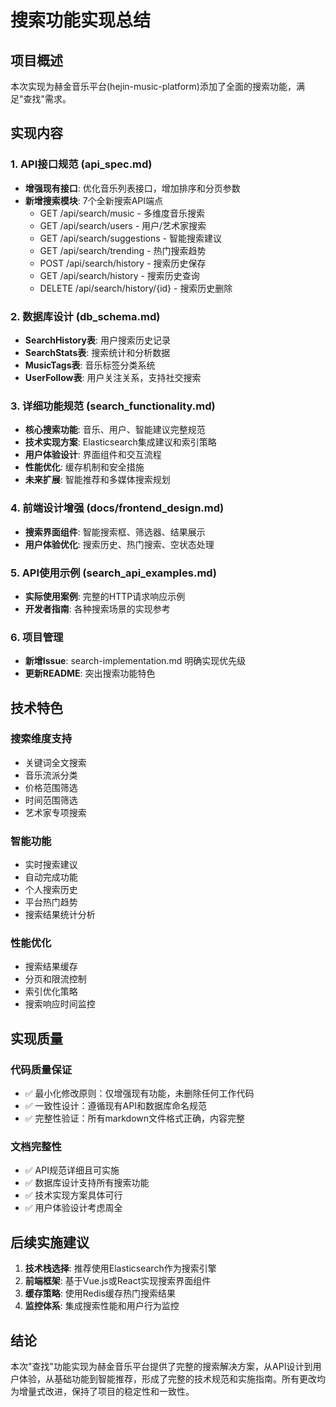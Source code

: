 # 搜索功能实现总结

## 项目概述
本次实现为赫金音乐平台(hejin-music-platform)添加了全面的搜索功能，满足"查找"需求。

## 实现内容

### 1. API接口规范 (api_spec.md)
- **增强现有接口**: 优化音乐列表接口，增加排序和分页参数
- **新增搜索模块**: 7个全新搜索API端点
  - GET /api/search/music - 多维度音乐搜索
  - GET /api/search/users - 用户/艺术家搜索
  - GET /api/search/suggestions - 智能搜索建议
  - GET /api/search/trending - 热门搜索趋势
  - POST /api/search/history - 搜索历史保存
  - GET /api/search/history - 搜索历史查询
  - DELETE /api/search/history/{id} - 搜索历史删除

### 2. 数据库设计 (db_schema.md)
- **SearchHistory表**: 用户搜索历史记录
- **SearchStats表**: 搜索统计和分析数据
- **MusicTags表**: 音乐标签分类系统
- **UserFollow表**: 用户关注关系，支持社交搜索

### 3. 详细功能规范 (search_functionality.md)
- **核心搜索功能**: 音乐、用户、智能建议完整规范
- **技术实现方案**: Elasticsearch集成建议和索引策略
- **用户体验设计**: 界面组件和交互流程
- **性能优化**: 缓存机制和安全措施
- **未来扩展**: 智能推荐和多媒体搜索规划

### 4. 前端设计增强 (docs/frontend_design.md)
- **搜索界面组件**: 智能搜索框、筛选器、结果展示
- **用户体验优化**: 搜索历史、热门搜索、空状态处理

### 5. API使用示例 (search_api_examples.md)
- **实际使用案例**: 完整的HTTP请求响应示例
- **开发者指南**: 各种搜索场景的实现参考

### 6. 项目管理
- **新增Issue**: search-implementation.md 明确实现优先级
- **更新README**: 突出搜索功能特色

## 技术特色

### 搜索维度支持
- 关键词全文搜索
- 音乐流派分类
- 价格范围筛选
- 时间范围筛选
- 艺术家专项搜索

### 智能功能
- 实时搜索建议
- 自动完成功能
- 个人搜索历史
- 平台热门趋势
- 搜索结果统计分析

### 性能优化
- 搜索结果缓存
- 分页和限流控制
- 索引优化策略
- 搜索响应时间监控

## 实现质量

### 代码质量保证
- ✅ 最小化修改原则：仅增强现有功能，未删除任何工作代码
- ✅ 一致性设计：遵循现有API和数据库命名规范
- ✅ 完整性验证：所有markdown文件格式正确，内容完整

### 文档完整性
- ✅ API规范详细且可实施
- ✅ 数据库设计支持所有搜索功能
- ✅ 技术实现方案具体可行
- ✅ 用户体验设计考虑周全

## 后续实施建议

1. **技术栈选择**: 推荐使用Elasticsearch作为搜索引擎
2. **前端框架**: 基于Vue.js或React实现搜索界面组件
3. **缓存策略**: 使用Redis缓存热门搜索结果
4. **监控体系**: 集成搜索性能和用户行为监控

## 结论
本次"查找"功能实现为赫金音乐平台提供了完整的搜索解决方案，从API设计到用户体验，从基础功能到智能推荐，形成了完整的技术规范和实施指南。所有更改均为增量式改进，保持了项目的稳定性和一致性。